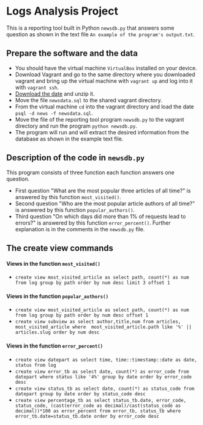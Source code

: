 # Logs Analysis Project
This is a reporting tool built in Python `newsdb.py` that answers some question as shown in the text file `An example of the program's output.txt`.

## Prepare the software and the data
* You should have the virtual machine `VirtualBox` installed on your device.
* Download Vagrant and go to the same directory where you downloaded vagrant and bring up the virtual machine with `vagrant up` and log into it with `vagrant ssh`.
* [Download the date](https://d17h27t6h515a5.cloudfront.net/topher/2016/August/57b5f748_newsdata/newsdata.zip) and unzip it.
* Move the file `newsdata.sql` to the shared vagrant directory.
* From the virtual machine `cd` into the vagrant directory and load the date `psql -d news -f newsdata.sql`.
* Move the file of the reporting tool program `newsdb.py` to the vagrant directory and run the program `python newsdb.py`.
* The program will run and will extract the desired information from the database as shown in the example text file.

## Description of the code in `newsdb.py`
This program consists of three function each function answers one question.
* First question "What are the most popular three articles of all time?" is answered by this function `most_visited()`.
* Second question "Who are the most popular article authors of all time?" is answered by this function `popular_authors()`.
* Third question "On which days did more than 1% of requests lead to errors?" is answered by this function `error_percent()`.
Further explanation is in the comments in the `newsdb.py` file.

## The create view commands

#### Views in the function `most_visited()`
* `create view most_visited_article as select path,
  count(*) as num from log group by path
  order by num desc limit 3 offset 1`

#### Views in the function `popular_authors()`
* `create view most_visited_article as select path, count(*) as num from log
  group by path order by num desc offset 1`
* `create view subview as select author,title,num from articles,
  most_visited_article where  most_visited_article.path like
  '%' || articles.slug order by num desc`

#### Views in the function `error_percent()`
* `create view datepart as select time,
  time::timestamp::date as date, status from log`
* `create view error_tb as select date, count(*) as error_code
  from datepart where status like '4%' group by date order by error_code desc`
* `create view status_tb as select date, count(*) as status_code
  from datepart group by date order by status_code desc`
* `create view percentage_tb as select status_tb.date,
  error_code, status_code, (cast(error_code as decimal)/cast(status_code as decimal))*100
  as error_percent from error_tb, status_tb
  where error_tb.date=status_tb.date order by error_code desc`
